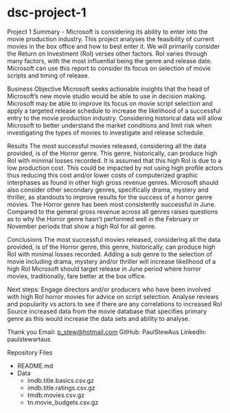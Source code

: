 # dsc-project-1

Project 1 Summary - Microsoft is considering its ability to enter into the movie production industry. This project analyses the feasibility of current movies in the box office and how to best enter it. We will primarily consider the Return on Investment (RoI) verses other factors. RoI varies through many factors, with the most influential being the genre and release date. Microsoft can use this report to consider its focus on selection of movie scripts and timing of release.

Business Objective Microsoft seeks actionable insights that the head of Microsoft’s new movie studio would be able to use in decision making. Microsoft may be able to improve its focus on movie script selection and apply a targeted release schedule to increase the likelihood of a successful entry to the movie production industry. Considering historical data will allow Microsoft to better understand the market conditions and limit risk when investigating the types of movies to investigate and release schedule.

Results The most successful movies released, considering all the data provided, is of the Horror genre. This genre, historically, can produce high RoI with minimal losses recorded. It is assumed that this high RoI is due to a low production cost. This could be impacted by not using high profile actors thus reducing this cost and/or lower costs of computerized graphic interphases as found in other high gross revenue genres. Microsoft should also consider other secondary genres, specifically drama, mystery and thriller, as standouts to improve results for the success of a horror genre movies. The Horror genre has been most consistently successful in June. Compared to the general gross revenue across all genres raises questions as to why the Horror genre hasn’t performed well in the February or November periods that show a high RoI for all genre.

Conclusions The most successful movies released, considering all the data provided, is of the Horror genre, this genre, historically, can produce high RoI with minimal losses recorded. Adding a sub genre to the selection of movie including drama, mystery and/or thriller will increase likelihood of a high RoI Microsoft should target release in June period where horror movies, traditionally, fare better at the box office.

Next steps: Engage directors and/or producers who have been involved with high RoI horror movies for advice on script selection. Analyse reviews and popularity vs actors to see if there are any correlations to increased RoI Source increased data from the movie database that specifies primary genre as this would increase the data sets and ability to analyse.

Thank you 
Email: p_stew@hotmail.com 
GitHub: PaulStewAus 
LinkedIn: paulstewartaus

Repository Files
- README.md
- Data
  - imdb.title.basics.csv.gz
  - imdb.title.ratings.csv.gz
  - tmdb.movies.csv.gz
  - tn.movie_budgets.csv.gz
